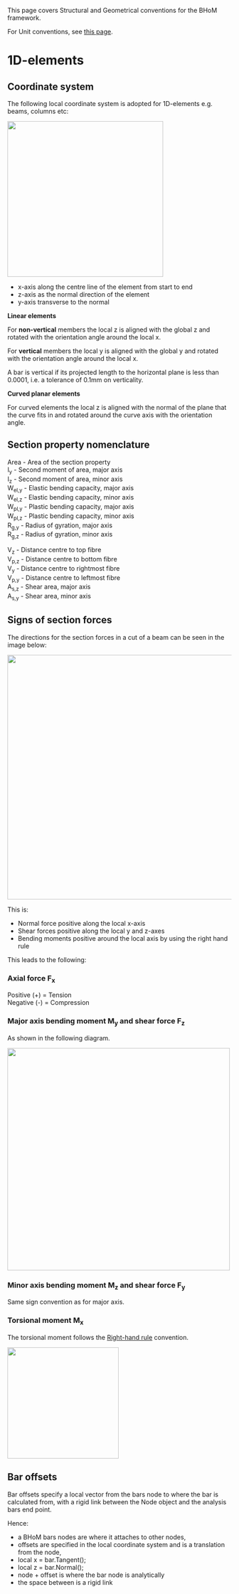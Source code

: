 This page covers Structural and Geometrical conventions for the BHoM framework.

For Unit conventions, see [this page](https://github.com/BHoM/documentation/wiki/BHoM-Units-conventions).


# 1D-elements

## Coordinate system
The following local coordinate system is adopted for 1D-elements e.g. beams, columns etc:

<img src="https://github.com/BHoM/documentation/wiki/images/Coordinate axis bar.PNG" width=350>

* x-axis along the centre line of the element from start to end
* z-axis as the normal direction of the element  
* y-axis transverse to the normal  

**Linear elements**

For **non-vertical** members the local z is aligned with the global z and rotated with the orientation angle around the local x.

For **vertical** members the local y is aligned with the global y and rotated with the orientation angle around the local x.

A bar is vertical if its projected length to the horizontal plane is less than 0.0001, i.e. a tolerance of 0.1mm on verticality.

**Curved planar elements**

For curved elements the local z is aligned with the normal of the plane that the curve fits in and rotated around the curve axis with the orientation angle.

## Section property nomenclature

Area - Area of the section property  
I<sub>y</sub> - Second moment of area, major axis  
I<sub>z</sub> - Second moment of area, minor axis  
W<sub>el,y</sub> - Elastic bending capacity, major axis  
W<sub>el,z</sub> - Elastic bending capacity, minor axis  
W<sub>pl,y</sub> - Plastic bending capacity, major axis  
W<sub>pl,z</sub> - Plastic bending capacity, minor axis  
R<sub>g,y</sub> - Radius of gyration, major axis  
R<sub>g,z</sub> - Radius of gyration, minor axis  
  
V<sub>z</sub> - Distance centre to top fibre  
V<sub>p,z</sub> - Distance centre to bottom fibre  
V<sub>y</sub> - Distance centre to rightmost fibre  
V<sub>p,y</sub> - Distance centre to leftmost fibre  
A<sub>s,z</sub> - Shear area, major axis  
A<sub>s,y</sub> - Shear area, minor axis  

## Signs of section forces

The directions for the section forces in a cut of a beam can be seen in the image below:

<img src="https://github.com/BHoM/documentation/wiki/images/BHoM Structual conv BeamForceConvArrows.png" width=550>

This is:
* Normal force positive along the local x-axis
* Shear forces positive along the local y and z-axes
* Bending moments positive around the local axis by using the right hand rule

This leads to the following:

### Axial force F<sub>x</sub>  
Positive (+) =  Tension  
Negative (-) =  Compression  
  
### Major axis bending moment M<sub>y</sub> and shear force F<sub>z</sub> 
As shown in the following diagram.

<img src="https://github.com/BHoM/documentation/wiki/images/BHoM Structual conv Moment and shear dir.PNG" width=500> 
  
### Minor axis bending moment M<sub>z</sub> and shear force F<sub>y</sub>  
Same sign convention as for major axis.  
  
### Torsional moment M<sub>x</sub>  
The torsional moment follows the [Right-hand rule](https://en.wikipedia.org/wiki/Right-hand_rule) convention.

<img src="https://github.com/BHoM/documentation/wiki/images/BHoM Structual conv Torsion.PNG" width=250> 

<!--- THIS HAS TO BE UPDATED 
### Test file

A test file to use on the adapters to check that the forces extracted matches the BHoM conventions can be [found here](NEED NEW LINK)
--->

## Bar offsets 
Bar offsets specify a local vector from the bars node to where the bar is calculated from, with a rigid link between the Node object and the analysis bars end point.

Hence:
* a BHoM bars nodes are where it attaches to other nodes,
* offsets are specified in the local coordinate system and is a translation from the node,
* local x = bar.Tangent();
* local z = bar.Normal();
* node + offset is where the bar node is analytically
* the space between is a rigid link